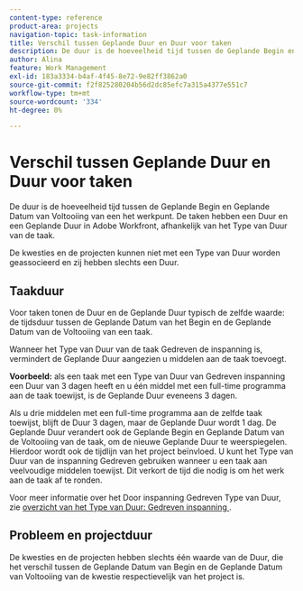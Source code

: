 ```yaml
---
content-type: reference
product-area: projects
navigation-topic: task-information
title: Verschil tussen Geplande Duur en Duur voor taken
description: De duur is de hoeveelheid tijd tussen de Geplande Begin en Geplande Datum van Voltooiing van een het werkpunt. De taken hebben een Duur en een Geplande Duur in Adobe Workfront, afhankelijk van het Type van Duur van de taak.
author: Alina
feature: Work Management
exl-id: 183a3334-b4af-4f45-8e72-9e82ff3862a0
source-git-commit: f2f825280204b56d2dc85efc7a315a4377e551c7
workflow-type: tm+mt
source-wordcount: '334'
ht-degree: 0%

---
```


# Verschil tussen Geplande Duur en Duur voor taken

De duur is de hoeveelheid tijd tussen de Geplande Begin en Geplande Datum van Voltooiing van een het werkpunt. De taken hebben een Duur en een Geplande Duur in Adobe Workfront, afhankelijk van het Type van Duur van de taak.

De kwesties en de projecten kunnen niet met een Type van Duur worden geassocieerd en zij hebben slechts een Duur.

## Taakduur

Voor taken tonen de Duur en de Geplande Duur typisch de zelfde waarde: de tijdsduur tussen de Geplande Datum van het Begin en de Geplande Datum van de Voltooiing van een taak.

Wanneer het Type van Duur van de taak Gedreven de inspanning is, vermindert de Geplande Duur aangezien u middelen aan de taak toevoegt.

**Voorbeeld:** als een taak met een Type van Duur van Gedreven inspanning een Duur van 3 dagen heeft en u één middel met een full-time programma aan de taak toewijst, is de Geplande Duur eveneens 3 dagen.

Als u drie middelen met een full-time programma aan de zelfde taak toewijst, blijft de Duur 3 dagen, maar de Geplande Duur wordt 1 dag. De Geplande Duur verandert ook de Geplande Begin en Geplande Datum van de Voltooiing van de taak, om de nieuwe Geplande Duur te weerspiegelen. Hierdoor wordt ook de tijdlijn van het project beïnvloed.
U kunt het Type van Duur van de inspanning Gedreven gebruiken wanneer u een taak aan veelvoudige middelen toewijst. Dit verkort de tijd die nodig is om het werk aan de taak af te ronden.

Voor meer informatie over het Door inspanning Gedreven Type van Duur, zie [&#x200B; overzicht van het Type van Duur: Gedreven inspanning &#x200B;](../../../manage-work/tasks/taskdurtn/effort-driven.md).

## Probleem en projectduur

De kwesties en de projecten hebben slechts één waarde van de Duur, die het verschil tussen de Geplande Datum van Begin en de Geplande Datum van Voltooiing van de kwestie respectievelijk van het project is.
